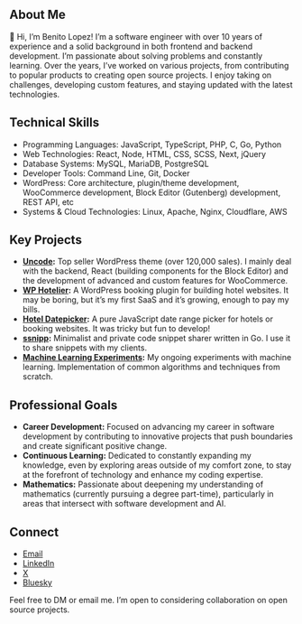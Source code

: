 ## About Me
👋 Hi, I’m Benito Lopez! I’m a software engineer with over 10 years of experience and a solid background in both frontend and backend development. I’m passionate about solving problems and constantly learning. Over the years, I’ve worked on various projects, from contributing to popular products to creating open source projects. I enjoy taking on challenges, developing custom features, and staying updated with the latest technologies.

## Technical Skills
- Programming Languages: JavaScript, TypeScript, PHP, C, Go, Python
- Web Technologies: React, Node, HTML, CSS, SCSS, Next, jQuery
- Database Systems: MySQL, MariaDB, PostgreSQL
- Developer Tools: Command Line, Git, Docker
- WordPress: Core architecture, plugin/theme development, WooCommerce development, Block Editor (Gutenberg) development, REST API, etc
- Systems & Cloud Technologies: Linux, Apache, Nginx, Cloudflare, AWS

## Key Projects
- **[Uncode](https://undsgn.com/uncode):** Top seller WordPress theme (over 120,000 sales). I mainly deal with the backend, React (building components for the Block Editor) and the development of advanced and custom features for WooCommerce.
- **[WP Hotelier](https://wphotelier.com/):** A WordPress booking plugin for building hotel websites. It may be boring, but it’s my first SaaS and it’s growing, enough to pay my bills.
- **[Hotel Datepicker](https://github.com/benitolopez/hotel-datepicker):** A pure JavaScript date range picker for hotels or booking websites. It was tricky but fun to develop!
- **[ssnipp](https://github.com/benitolopez/ssnipp):** Minimalist and private code snippet sharer written in Go. I use it to share snippets with my clients.
- **[Machine Learning Experiments](https://github.com/benitolopez/ml-experiments):** My ongoing experiments with machine learning. Implementation of common algorithms and techniques from scratch.

## Professional Goals
- **Career Development:** Focused on advancing my career in software development by contributing to innovative projects that push boundaries and create significant positive change.
- **Continuous Learning:** Dedicated to constantly expanding my knowledge, even by exploring areas outside of my comfort zone, to stay at the forefront of technology and enhance my coding expertise.
- **Mathematics:** Passionate about deepening my understanding of mathematics (currently pursuing a degree part-time), particularly in areas that intersect with software development and AI.
  
## Connect
- [Email](mailto:contact.benitolopez@gmail.com)
- [LinkedIn](https://www.linkedin.com/in/lopezbenito/)
- [X](https://x.com/LopezBenito)
- [Bluesky](https://bsky.app/profile/lopezbenito.bsky.social)

Feel free to DM or email me. I’m open to considering collaboration on open source projects.
